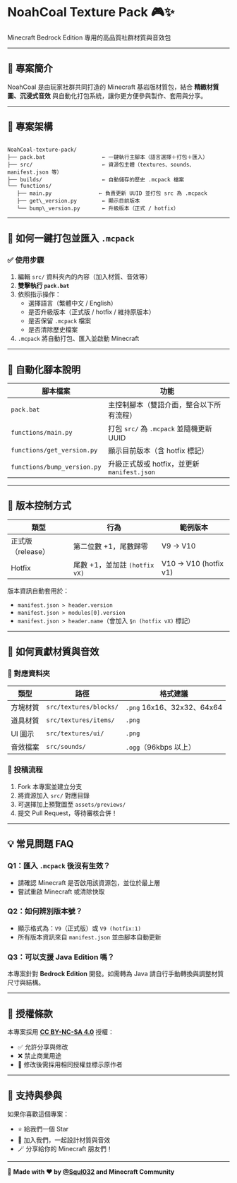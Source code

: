 # NoahCoal Texture Pack 🎮✨  
Minecraft Bedrock Edition 專用的高品質社群材質與音效包

---

## 🌟 專案簡介

NoahCoal 是由玩家社群共同打造的 Minecraft 基岩版材質包，結合 **精緻材質圖、沉浸式音效** 與自動化打包系統，讓你更方便參與製作、套用與分享。

---

## 📂 專案架構

```

NoahCoal-texture-pack/
├── pack.bat                  ← 一鍵執行主腳本（語言選擇＋打包＋匯入）
├── src/                      ← 資源包主體（textures、sounds、manifest.json 等）
├── builds/                   ← 自動儲存的歷史 .mcpack 檔案
└── functions/
   ├── main.py               ← 負責更新 UUID 並打包 src 為 .mcpack
   ├── get\_version.py        ← 顯示目前版本
   └── bump\_version.py       ← 升級版本（正式 / hotfix）

```

---

## 🚀 如何一鍵打包並匯入 `.mcpack`

### ✅ 使用步驟

1. 編輯 `src/` 資料夾內的內容（加入材質、音效等）
2. **雙擊執行 `pack.bat`**
3. 依照指示操作：
   - 選擇語言（繁體中文 / English）
   - 是否升級版本（正式版 / hotfix / 維持原版本）
   - 是否保留 `.mcpack` 檔案
   - 是否清除歷史檔案
4. `.mcpack` 將自動打包、匯入並啟動 Minecraft

---

## 🧰 自動化腳本說明

| 腳本檔案 | 功能 |
|----------|------|
| `pack.bat` | 主控制腳本（雙語介面，整合以下所有流程） |
| `functions/main.py` | 打包 `src/` 為 `.mcpack` 並隨機更新 UUID |
| `functions/get_version.py` | 顯示目前版本（含 hotfix 標記） |
| `functions/bump_version.py` | 升級正式版或 hotfix，並更新 `manifest.json` |

---

## 🔧 版本控制方式

| 類型 | 行為 | 範例版本 |
|------|------|----------|
| 正式版（release） | 第二位數 +1，尾數歸零 | V9 → V10 |
| Hotfix | 尾數 +1，並加註 `(hotfix vX)` | V10 → V10 (hotfix v1) |

版本資訊自動套用於：
- `manifest.json > header.version`
- `manifest.json > modules[0].version`
- `manifest.json > header.name`（會加入 `§n (hotfix vX)` 標記）

---

## 🎨 如何貢獻材質與音效

### 📁 對應資料夾

| 類型 | 路徑 | 格式建議 |
|------|------|----------|
| 方塊材質 | `src/textures/blocks/` | `.png` 16x16、32x32、64x64 |
| 道具材質 | `src/textures/items/` | `.png` |
| UI 圖示 | `src/textures/ui/` | `.png` |
| 音效檔案 | `src/sounds/` | `.ogg`（96kbps 以上） |

### 📝 投稿流程

1. Fork 本專案並建立分支
2. 將資源加入 `src/` 對應目錄
3. 可選擇加上預覽圖至 `assets/previews/`
4. 提交 Pull Request，等待審核合併！

---

## 💡 常見問題 FAQ

### Q1：匯入 `.mcpack` 後沒有生效？
- 請確認 Minecraft 是否啟用該資源包，並位於最上層
- 嘗試重啟 Minecraft 或清除快取

### Q2：如何辨別版本號？
- 顯示格式為：`V9`（正式版）或 `V9 (hotfix:1)`
- 所有版本資訊來自 `manifest.json` 並由腳本自動更新

### Q3：可以支援 Java Edition 嗎？
本專案針對 **Bedrock Edition** 開發。如需轉為 Java 請自行手動轉換與調整材質尺寸與結構。

---

## 📄 授權條款

本專案採用 **[CC BY-NC-SA 4.0](https://creativecommons.org/licenses/by-nc-sa/4.0/deed.zh_TW)** 授權：

- ✅ 允許分享與修改
- ❌ 禁止商業用途
- 📌 修改後需採用相同授權並標示原作者

---

## 🌟 支持與參與

如果你喜歡這個專案：
- ⭐ 給我們一個 Star
- 🧠 加入我們，一起設計材質與音效
- 🪄 分享給你的 Minecraft 朋友們！

---

🧊 **Made with ❤️ by [@Squl032](https://github.com/Squl032) and Minecraft Community**
